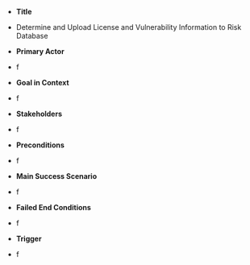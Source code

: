 * **Title**  
 + Determine and Upload License and Vulnerability Information to Risk Database

* **Primary Actor**
 + f

* **Goal in Context**
 + f
 
* **Stakeholders**
 + f
 
* **Preconditions**
 + f
 
* **Main Success Scenario**
 + f
 
* **Failed End Conditions**
 + f
 
* **Trigger**
 + f
